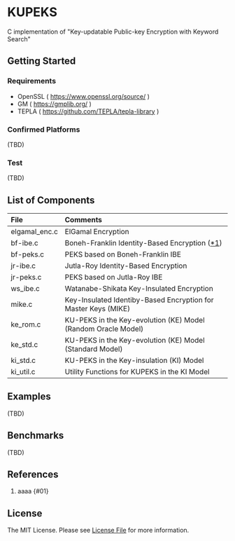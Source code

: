 # KUPEKS
C implementation of "Key-updatable Public-key Encryption with Keyword Search"

## Getting Started 

### Requirements
- OpenSSL ( https://www.openssl.org/source/ )
- GM ( https://gmplib.org/ )
- TEPLA ( https://github.com/TEPLA/tepla-library )

### Confirmed Platforms
(TBD) 

### Test
(TBD)

## List of Components

| File | Comments |
|:---|:---|
| elgamal_enc.c | ElGamal Encryption |
| bf-ibe.c | Boneh-Franklin Identity-Based Encryption ([*1](#01))|
| bf-peks.c | PEKS based on Boneh-Franklin IBE |
| jr-ibe.c | Jutla-Roy Identity-Based Encryption| |
| jr-peks.c | PEKS based on Jutla-Roy IBE |
| ws_ibe.c | Watanabe-Shikata Key-Insulated Encryption |
| mike.c | Key-Insulated Identiby-Based Encryption for Master Keys (MIKE) |
| ke_rom.c | KU-PEKS in the Key-evolution (KE) Model (Random Oracle Model) | 
| ke_std.c | KU-PEKS in the Key-evolution (KE) Model (Standard Model) | 
| ki_std.c | KU-PEKS in the Key-insulation (KI) Model|
| ki_util.c | Utility Functions for KUPEKS in the KI Model |

## Examples
(TBD)

## Benchmarks
(TBD)

## References
1. aaaa {#01}

## License

The MIT License. Please see [License File](LICENSE.md) for more information.
